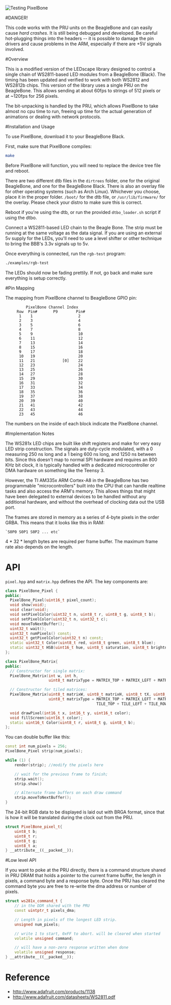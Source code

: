 ![Testing PixelBone](http://farm4.staticflickr.com/3834/9378678019_b706c55635_z.jpg)

#DANGER!

This code works with the PRU units on the BeagleBone and can easily
cause *hard crashes*.  It is still being debugged and developed.
Be careful hot-plugging things into the headers -- it is possible to
damage the pin drivers and cause problems in the ARM, especially if
there are +5V signals involved.


#Overview

This is a modified version of the LEDscape library designed to control a single chain of WS2811-based LED modules from a BeagleBone (Black). The timing has been updated and verified to work with both WS2812 and WS2812b chips. This version of the library uses a single PRU on the BeagleBone. This allows sending at about 60fps to strings of 512 pixels or at ~120fps for 256 pixels.

The bit-unpacking is handled by the PRU, which allows PixelBone to take almost no cpu time to run, freeing up time for the actual generation of animations or dealing with network protocols.


#Installation and Usage

To use PixelBone, download it to your BeagleBone Black.

First, make sure that PixelBone compiles:

```sh
make
```

Before PixelBone will function, you will need to replace the device tree
file and reboot.

There are two different dtb files in the `dirtrees` folder, one for the original BeagleBone, and one for the BeagleBone Black. There is also an overlay file for other operating systems (such as Arch Linux). Whichever you choose, place it in the proper folder. `/boot/` for the dtb file, or `/usr/lib/firmware/` for the overlay. Please check your distro to make sure this is correct.

Reboot if you're using the dtb, or run the provided `dtbo_loader.sh` script if using the dtbo. 

Connect a WS2811-based LED chain to the Beagle Bone. The strip must be running at the same voltage as the data signal. If you are using an external 5v supply for the LEDs, you'll need to use a level shifter or other technique to bring the BBB's 3.3v signals up to 5v.

Once everything is connected, run the `rgb-test` program:

```sh
./examples/rgb-test
```

The LEDs should now be fading prettily. If not, go back and make
sure everything is setup correctly.


#Pin Mapping

The mapping from PixelBone channel to BeagleBone GPIO pin:

```
		 PixelBone Channel Index
	 Row  Pin#       P9        Pin#
	  1    1                    2  
	  2    3                    4  
	  3    5                    6  
	  4    7                    8 
	  5    9                    10
	  6    11                   12
	  7    13                   14
	  8    15                   16
	  9    17                   18
	  10   19                   20
	  11   21            [0]    22
	  12   23                   24
	  13   25                   26
	  14   27                   28
	  15   29                   30
	  16   31                   32
	  17   33                   34
	  18   35                   36
	  19   37                   38
	  20   39                   40
	  21   41                   42
	  22   43                   44
	  23   45                   46

```

The numbers on the inside of each block indicate the PixelBone channel.


#Implementation Notes

The WS281x LED chips are built like shift registers and make for very easy LED strip construction.  The signals are duty-cycle modulated, with a 0 measuring 250 ns long and a 1 being 600 ns long, and 1250 ns between bits.  Since this doesn't map to normal SPI hardware and requires an 800 KHz bit clock, it is typically handled with a dedicated microcontroller or DMA hardware on something like the Teensy 3.

However, the TI AM335x ARM Cortex-A8 in the BeagleBone has two programmable "microcontrollers" built into the CPU that can handle realtime tasks and also access the ARM's memory.  This allows things that might have been delegated to external devices to be handled without any additional hardware, and without the overhead of clocking data out the USB port.

The frames are stored in memory as a series of 4-byte pixels in the order GRBA.  This means that it looks like this in RAM:

	`S0P0 S0P1 S0P2 ... etc`

4 * 32 * length bytes are required per frame buffer.  The maximum frame rate also depends on the length.


API
===

`pixel.hpp` and `matrix.hpp` defines the API. The key components are:

```cpp
class PixelBone_Pixel {
public:
  PixelBone_Pixel(uint16_t pixel_count);
  void show(void);
  void clear(void);
  void setPixelColor(uint32_t n, uint8_t r, uint8_t g, uint8_t b);
  void setPixelColor(uint32_t n, uint32_t c);
  void moveToNextBuffer();
  uint32_t wait();
  uint32_t numPixels() const;
  uint32_t getPixelColor(uint32_t n) const;
  static uint32_t Color(uint8_t red, uint8_t green, uint8_t blue);
  static uint32_t HSB(uint16_t hue, uint8_t saturation, uint8_t brightness);
};

class PixelBone_Matrix{
public:
  // Constructor for single matrix:
  PixelBone_Matrix(int w, int h,
                   uint8_t matrixType = MATRIX_TOP + MATRIX_LEFT + MATRIX_ROWS);

  // Constructor for tiled matrices:
  PixelBone_Matrix(uint8_t matrixW, uint8_t matrixH, uint8_t tX, uint8_t tY,
                   uint8_t matrixType = MATRIX_TOP + MATRIX_LEFT + MATRIX_ROWS +
                                        TILE_TOP + TILE_LEFT + TILE_ROWS);

  void drawPixel(int16_t x, int16_t y, uint16_t color);
  void fillScreen(uint16_t color);
  static uint16_t Color(uint8_t r, uint8_t g, uint8_t b);
};
```

You can double buffer like this:

```cpp
const int num_pixels = 256;
PixelBone_Pixel strip(num_pixels);

while (1) {
	render(strip); //modify the pixels here

	// wait for the previous frame to finish;
	strip.wait();
	strip.show()

	// Alternate frame buffers on each draw command
	strip.moveToNextBuffer();
}
```

The 24-bit RGB data to be displayed is laid out with BRGA format,
since that is how it will be translated during the clock out from the PRU.

```cpp
struct PixelBone_pixel_t{
	uint8_t b;
	uint8_t r;
	uint8_t g;
	uint8_t a;
} __attribute__((__packed__));
```

#Low level API

If you want to poke at the PRU directly, there is a command structure
shared in PRU DRAM that holds a pointer to the current frame buffer,
the length in pixels, a command byte and a response byte.
Once the PRU has cleared the command byte you are free to re-write the
dma address or number of pixels.

```cpp
struct ws281x_command_t {
	// in the DDR shared with the PRU
	const uintptr_t pixels_dma;

	// Length in pixels of the longest LED strip.
	unsigned num_pixels;

	// write 1 to start, 0xFF to abort. will be cleared when started
	volatile unsigned command;

	// will have a non-zero response written when done
	volatile unsigned response;
} __attribute__((__packed__));
```

Reference
==========
* http://www.adafruit.com/products/1138
* http://www.adafruit.com/datasheets/WS2811.pdf
